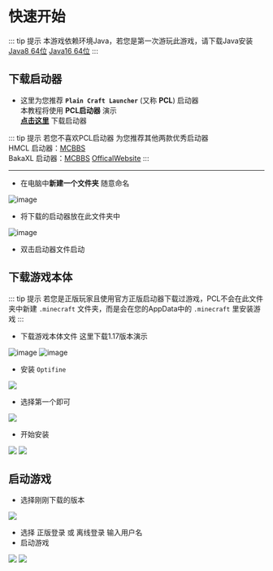 # 快速开始

::: tip 提示
本游戏依赖环境Java，若您是第一次游玩此游戏，请下载Java安装  
[Java8 64位](https://javadl.oracle.com/webapps/download/AutoDL?BundleId=245060_d3c52aa6bfa54d3ca74e617f18309292) [Java16 64位](https://www.oracle.com/java/technologies/javase-jdk16-downloads.html)
:::

## 下载启动器

- 这里为您推荐 **`Plain Craft Launcher`** (又称 **PCL**) 启动器  
本教程将使用 **PCL启动器** 演示  
[**点击这里**](/download_files/pcl2_release.exe) 下载启动器

::: tip 提示
若您不喜欢PCL启动器 为您推荐其他两款优秀启动器  
HMCL 启动器：[MCBBS](https://www.mcbbs.net/thread-142335-1-1.html)  
BakaXL 启动器：[MCBBS](https://www.mcbbs.net/forum.php?mod=viewthread&tid=512144) [OfficalWebsite](https://www.bakaxl.com)
:::  
<hr>

- 在电脑中**新建一个文件夹** 随意命名  

![image](https://cdn.jsdelivr.net/gh/yuanzhidao/cdn@main/img/2021/08/20210815113113.png)

- 将下载的启动器放在此文件夹中  

![image](https://cdn.jsdelivr.net/gh/yuanzhidao/cdn@main/img/2021/08/20210815113344.png)

- 双击启动器文件启动

## 下载游戏本体

::: tip 提示
若您是正版玩家且使用官方正版启动器下载过游戏，PCL不会在此文件夹中新建 `.minecraft` 文件夹，而是会在您的AppData中的 `.minecraft` 里安装游戏
:::

- 下载游戏本体文件 这里下载1.17版本演示  

![image](https://cdn.jsdelivr.net/gh/yuanzhidao/cdn@main/img/2021/08/20210815113510.png)
![image](https://cdn.jsdelivr.net/gh/yuanzhidao/cdn@main/img/2021/08/20210815114035.png)

- 安装 `Optifine`

![](https://cdn.jsdelivr.net/gh/yuanzhidao/cdn@main/img/2021/08/20210815114127.png)

- 选择第一个即可

![](https://cdn.jsdelivr.net/gh/yuanzhidao/cdn@main/img/2021/08/20210815114208.png)

- 开始安装

![](https://cdn.jsdelivr.net/gh/yuanzhidao/cdn@main/img/2021/08/20210815114232.png)
![](https://cdn.jsdelivr.net/gh/yuanzhidao/cdn@main/img/2021/08/20210815114307.png)

## 启动游戏

- 选择刚刚下载的版本

![](https://cdn.jsdelivr.net/gh/yuanzhidao/cdn@main/img/2021/08/20210815114533.png)

- 选择 正版登录 或 离线登录 输入用户名
- 启动游戏

![](https://cdn.jsdelivr.net/gh/yuanzhidao/cdn@main/img/2021/08/20210815115005.png)
![](https://cdn.jsdelivr.net/gh/yuanzhidao/cdn@main/img/2021/08/20210815115204.png)